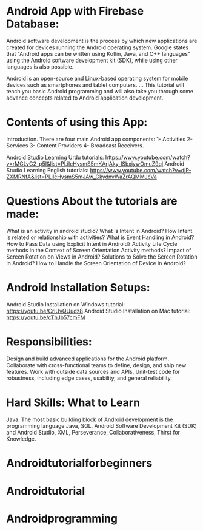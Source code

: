 # Android App with Firebase Database:
Android software development is the process by which new applications are created for devices running the Android operating system. Google states that "Android apps can be written using Kotlin, Java, and C++ languages" using the Android software development kit (SDK), while using other languages is also possible.

Android is an open-source and Linux-based operating system for mobile devices such as smartphones and tablet computers. ... This tutorial will teach you basic Android programming and will also take you through some advance concepts related to Android application development.

# Contents of using this App:
Introduction. There are four main Android app components: 
1- Activities 
2- Services 
3- Content Providers 
4- Broadcast Receivers.

Android Studio Learning Urdu tutorials: 
https://www.youtube.com/watch?v=rMGLvG2_p5I&list=PLiIcHysmS5mKArjAky_lSbxiywOmuZ9ql
Android Studio Learning English tutorials: 
https://www.youtube.com/watch?v=djP-ZXMRNfA&list=PLiIcHysmS5mJAw_GkydnvWaZrAQMMJcVa

# Questions About the tutorials are made:
What is an activity in android studio?
What is Intent in Android?
How Intent is related or relationship with activities?
What is Event Handling in Android?
How to Pass Data using Explicit Intent in Android?
Activity Life Cycle methods in the Context of Screen Orientation Activity methods?
Impact of Screen Rotation on Views in Android?
Solutions to Solve the Screen Rotation in Android?
How to Handle the Screen Orientation of Device in Android?

# Android Installation Setups:
Android Studio Installation on Windows tutorial: 
https://youtu.be/CriUvQUudz8
Android Studio Installation on Mac tutorial: 
https://youtu.be/cThJb57cmFM

# Responsibilities:
Design and build advanced applications for the Android platform. Collaborate with cross-functional teams to define, design, and ship new features. Work with outside data sources and APIs. Unit-test code for robustness, including edge cases, usability, and general reliability.

# Hard Skills: What to Learn
Java. The most basic building block of Android development is the programming language Java, SQL, Android Software Development Kit (SDK) and Android Studio, XML, Perseverance, Collaborativeness, Thirst for Knowledge.

# Androidtutorialforbeginners 
# Androidtutorial 
# Androidprogramming
